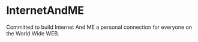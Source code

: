 # InternetAndME
Committed to build Internet And ME a personal connection for everyone on the World Wide WEB.
